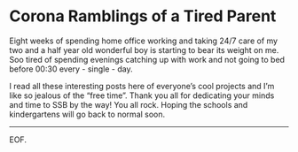 # Corona Ramblings of a Tired Parent ################################

Eight weeks of spending home office working and taking 24/7 care of
my two and a half year old wonderful boy is starting to bear its
weight on me. Soo tired of spending evenings catching up with work
and not going to bed before 00:30 every - single - day.

I read all these interesting posts here of everyone’s cool projects
and I’m like so jealous of the “free time”. Thank you all for
dedicating your minds and time to SSB by the way! You all rock.
Hoping the schools and kindergartens will go back to normal soon.

---

EOF.
